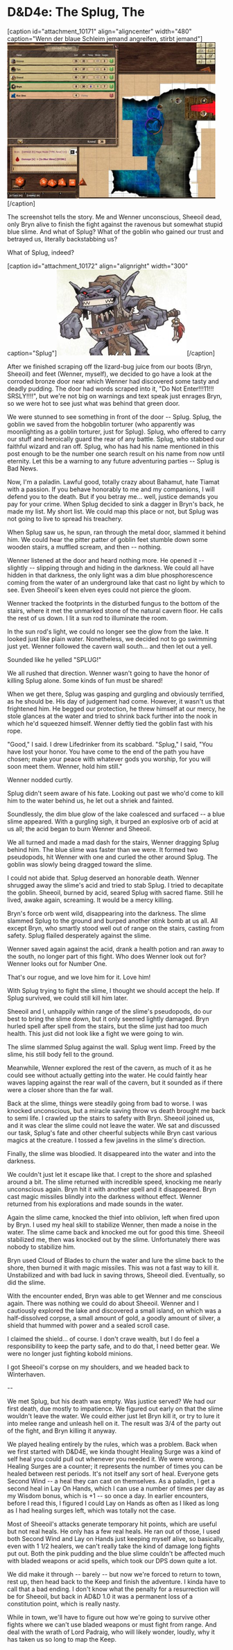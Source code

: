 # D&D4e: The Splug, The

[caption id="attachment\_10171" align="aligncenter" width="480" caption="Wenn der blaue Schleim jemand angreifen, stirbt jemand"][![](../uploads/2012/03/FantasyGrounds-2012-03-30-00-30-06-36-480x360.jpg "Wenn der blaue Schleim jemand angreifen, stirbt jemand")](../uploads/2012/03/FantasyGrounds-2012-03-30-00-30-06-36.jpg)[/caption]

The screenshot tells the story. Me and Wenner unconscious, Sheeoil dead, only Bryn alive to finish the fight against the ravenous but somewhat stupid blue slime. And what of Splug? What of the goblin who gained our trust and betrayed us, literally backstabbing us?

What of Splug, indeed?

[caption id="attachment\_10172" align="alignright" width="300" caption="Splug"][![](../uploads/2012/03/Splug.jpg "Splug")](../uploads/2012/03/Splug.jpg)[/caption]

After we finished scraping off the lizard-bug juice from our boots (Bryn, Sheeoil) and feet (Wenner, myself), we decided to go have a look at the corroded bronze door near which Wenner had discovered some tasty and deadly pudding. The door had words scraped into it, "Do Not Enter!!!11!!! SRSLY!!!!", but we're not big on warnings and text speak just enrages Bryn, so we were hot to see just what was behind that green door.

We were stunned to see something in front of the door -- Splug. Splug, the goblin we saved from the hobgoblin torturer (who apparently was moonlighting as a goblin torturer, just for Splug). Splug, who offered to carry our stuff and heroically guard the rear of any battle. Splug, who stabbed our faithful wizard and ran off. Splug, who has had his name mentioned in this post enough to be the number one search result on his name from now until eternity. Let this be a warning to any future adventuring parties -- Splug is Bad News.

Now, I'm a paladin. Lawful good, totally crazy about Bahamut, hate Tiamat with a passion. If you behave honorably to me and my companions, I will defend you to the death. But if you betray me... well, justice demands you pay for your crime. When Splug decided to sink a dagger in Bryn's back, he made my list. My short list. We could map this place or not, but Splug was not going to live to spread his treachery.

When Splug saw us, he spun, ran through the metal door, slammed it behind him. We could hear the pitter patter of goblin feet stumble down some wooden stairs, a muffled scream, and then -- nothing.

Wenner listened at the door and heard nothing more. He opened it -- slightly -- slipping through and hiding in the darkness. We could all have hidden in that darkness, the only light was a dim blue phosphorescence coming from the water of an underground lake that cast no light by which to see. Even Sheeoil's keen elven eyes could not pierce the gloom.

Wenner tracked the footprints in the disturbed fungus to the bottom of the stairs, where it met the unmarked stone of the natural cavern floor. He calls the rest of us down. I lit a sun rod to illuminate the room. 

In the sun rod's light, we could no longer see the glow from the lake. It looked just like plain water. Nonetheless, we decided not to go swimming just yet. Wenner followed the cavern wall south... and then let out a yell.

Sounded like he yelled "SPLUG!"

We all rushed that direction. Wenner wasn't going to have the honor of killing Splug alone. Some kinds of fun must be shared!

When we get there, Splug was gasping and gurgling and obviously terrified, as he should be. His day of judgement had come. However, it wasn't us that frightened him. He begged our protection, he threw himself at our mercy, he stole glances at the water and tried to shrink back further into the nook in which he'd squeezed himself. Wenner deftly tied the goblin fast with his rope.

"Good," I said. I drew Lifedrinker from its scabbard. "Splug," I said, "You have lost your honor. You have come to the end of the path you have chosen; make your peace with whatever gods you worship, for you will soon meet them. Wenner, hold him still."

Wenner nodded curtly.

Splug didn't seem aware of his fate. Looking out past we who'd come to kill him to the water behind us, he let out a shriek and fainted.

Soundlessly, the dim blue glow of the lake coalesced and surfaced -- a blue slime appeared. With a gurgling sigh, it burped an explosive orb of acid at us all; the acid began to burn Wenner and Sheeoil.

We all turned and made a mad dash for the stairs, Wenner dragging Splug behind him. The blue slime was faster than we were. It formed two pseudopods, hit Wenner with one and curled the other around Splug. The goblin was slowly being dragged toward the slime.

I could not abide that. Splug deserved an honorable death. Wenner shrugged away the slime's acid and tried to stab Splug. I tried to decapitate the goblin. Sheeoil, burned by acid, seared Splug with sacred flame. Still he lived, awake again, screaming. It would be a mercy killing.

Bryn's force orb went wild, disappearing into the darkness. The slime slammed Splug to the ground and burped another stink bomb at us all. All except Bryn, who smartly stood well out of range on the stairs, casting from safety. Splug flailed desperately against the slime.

Wenner saved again against the acid, drank a health potion and ran away to the south, no longer part of this fight. Who does Wenner look out for? Wenner looks out for Number One.

That's our rogue, and we love him for it. Love him!

With Splug trying to fight the slime, I thought we should accept the help. If Splug survived, we could still kill him later.

Sheeoil and I, unhappily within range of the slime's pseudopods, do our best to bring the slime down, but it only seemed lightly damaged. Bryn hurled spell after spell from the stairs, but the slime just had too much health. This just did not look like a fight we were going to win.

The slime slammed Splug against the wall. Splug went limp. Freed by the slime, his still body fell to the ground.

Meanwhile, Wenner explored the rest of the cavern, as much of it as he could see without actually getting into the water. He could faintly hear waves lapping against the rear wall of the cavern, but it sounded as if there were a closer shore than the far wall.

Back at the slime, things were steadily going from bad to worse. I was knocked unconscious, but a miracle saving throw vs death brought me back to semi life. I crawled up the stairs to safety with Bryn. Sheeoil joined us, and it was clear the slime could not leave the water. We sat and discussed our task, Splug's fate and other cheerful subjects while Bryn cast various magics at the creature. I tossed a few javelins in the slime's direction.

Finally, the slime was bloodied. It disappeared into the water and into the darkness.

We couldn't just let it escape like that. I crept to the shore and splashed around a bit. The slime returned with incredible speed, knocking me nearly unconscious again. Bryn hit it with another spell and it disappeared. Bryn cast magic missiles blindly into the darkness without effect. Wenner returned from his explorations and made sounds in the water.

Again the slime came, knocked the thief into oblivion, left when fired upon by Bryn. I used my heal skill to stabilize Wenner, then made a noise in the water. The slime came back and knocked me out for good this time. Sheeoil stabilized me, then was knocked out by the slime. Unfortunately there was nobody to stabilize him.

Bryn used Cloud of Blades to churn the water and lure the slime back to the shore, then burned it with magic missiles. This was not a fast way to kill it. Unstabilized and with bad luck in saving throws, Sheeoil died. Eventually, so did the slime.

With the encounter ended, Bryn was able to get Wenner and me conscious again. There was nothing we could do about Sheeoil. Wenner and I cautiously explored the lake and discovered a small island, on which was a half-dissolved corpse, a small amount of gold, a goodly amount of silver, a shield that hummed with power and a sealed scroll case.

I claimed the shield... of course. I don't crave wealth, but I do feel a responsibility to keep the party safe, and to do that, I need better gear. We were no longer just fighting kobold minions.

I got Sheeoil's corpse on my shoulders, and we headed back to Winterhaven.

--

We met Splug, but his death was empty. Was justice served? We had our first death, due mostly to impatience. We figured out early on that the slime wouldn't leave the water. We could either just let Bryn kill it, or try to lure it into melee range and unleash hell on it. The result was 3/4 of the party out of the fight, and Bryn killing it anyway.

We played healing entirely by the rules, which was a problem. Back when we first started with D&D4E, we kinda thought Healing Surge was a kind of self heal you could pull out whenever you needed it. We were wrong. Healing Surges are a counter; it represents the number of times you can be healed between rest periods. It's not itself any sort of heal. Everyone gets Second Wind -- a heal they can cast on themselves. As a paladin, I get a second heal in Lay On Hands, which I can use a number of times per day as my Wisdom bonus, which is +1 -- so once a day. In earlier encounters, before I read this, I figured I could Lay on Hands as often as I liked as long as I had healing surges left, which was totally not the case.

Most of Sheeoil's attacks generate temporary hit points, which are useful but not real heals. He only has a few real heals. He ran out of those, I used both Second Wind and Lay on Hands just keeping myself alive, so basically, even with 1 1/2 healers, we can't really take the kind of damage long fights put out. Both the pink pudding and the blue slime couldn't be affected much with bladed weapons or acid spells, which took our DPS down quite a lot.

We did make it through -- barely -- but now we're forced to return to town, rest up, then head back to the Keep and finish the adventure. I kinda have to call that a bad ending. I don't know what the penalty for a resurrection will be for Sheeoil, but back in AD&D 1.0 it was a permanent loss of a constitution point, which is really nasty.

While in town, we'll have to figure out how we're going to survive other fights where we can't use bladed weapons or must fight from range. And deal with the wrath of Lord Padraig, who will likely wonder, loudly, why it has taken us so long to map the Keep.
